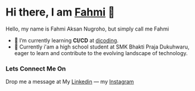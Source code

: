 # Hi there, I am <a href="https://www.linkedin.com/in/fahmi-aksan-nugroho-090b452a2/">Fahmi</a> 👋

Hello, my name is Fahmi Aksan Nugroho, but simply call me Fahmi

- 🌱 I’m currently learning <b>CI/CD</b> at <a href="dicoding.com">dicoding</a>.
- 🏫 Currently i'am a high school student at SMK Bhakti Praja Dukuhwaru, eager to learn and contribute to the evolving landscape of technology.

### Lets Connect Me On
Drop me a message at
My <a href="https://www.linkedin.com/in/fahmi-aksan-nugroho-090b452a2/">Linkedin</a> — my <a href="https://www.instagram.com/fahmi_aksan_nugroho/">Instagram</a>
